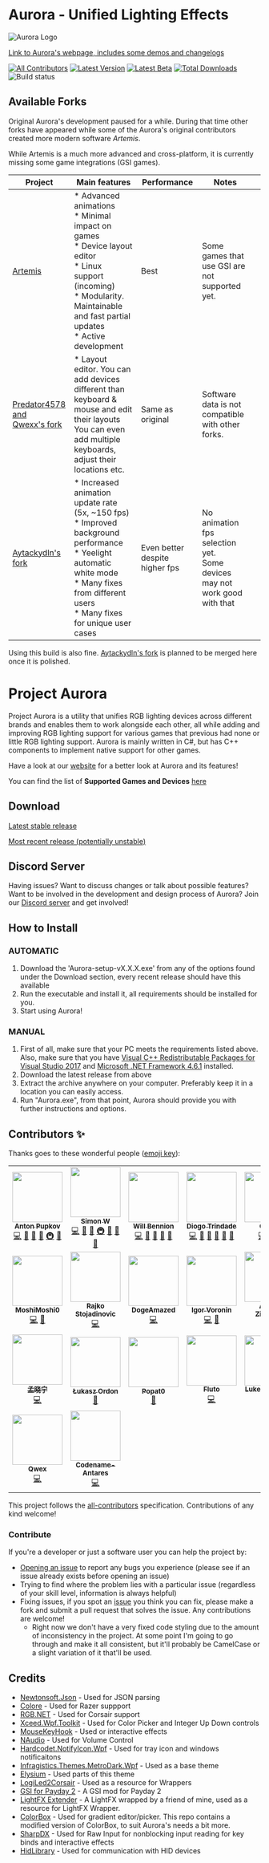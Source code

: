 # Aurora - Unified Lighting Effects
![Aurora Logo](http://i.imgur.com/ZkxyAyp.png)

[Link to Aurora's webpage, includes some demos and changelogs](http://project-aurora.com/)

[![All Contributors](https://img.shields.io/badge/all_contributors-17-orange.svg?style=flat-square)](#contributors-)
[![Latest Version](https://img.shields.io/github/v/release/Aurora-RGB/Aurora?label=latest)](https://github.com/Aurora-RGB/Aurora/releases/latest)
[![Latest Beta](https://img.shields.io/github/v/release/Aurora-RGB/Aurora?include_prereleases&label=beta)](https://github.com/Aurora-RGB/Aurora/releasest)
[![Total Downloads](https://img.shields.io/github/downloads/Aurora-RGB/Aurora/total.svg)](https://github.com/Aurora-RGB/Aurora/releases/latest)
![Build status](https://img.shields.io/badge/language-C%23-178600.svg)

## Available Forks
Original Aurora's development paused for a while. During that time other forks have appeared while some of the Aurora's original contributors created more modern software *Artemis*.

While Artemis is a much more advanced and cross-platform, it is currently missing some game integrations (GSI games).

| Project                                                                     | Main features                                                                                                                                                                                           | Performance                   | Notes                                                                    |   |
|-----------------------------------------------------------------------------|---------------------------------------------------------------------------------------------------------------------------------------------------------------------------------------------------------|-------------------------------|--------------------------------------------------------------------------|---|
| [Artemis](https://github.com/Artemis-RGB/Artemis)                           | * Advanced animations<br/>* Minimal impact on games<br/>* Device layout editor<br/>* Linux support (incoming)<br/>* Modularity. Maintainable and fast partial updates<br/>* Active development          | Best                          | Some games that use GSI are not supported yet.                           |   |
| [Predator4578 and<br/>Qwexx's fork](https://github.com/Predator4578/Aurora) | * Layout editor. You can add devices different than keyboard & mouse and edit their layouts<br/> You can even add multiple keyboards, adjust their locations etc.                                       | Same as original        | Software data is not compatible with other forks.                        |   |
| [Aytackydln's fork](https://github.com/Aytackydln/Aurora)                   | * Increased animation update rate (5x, ~150 fps)<br/>* Improved background performance<br/>* Yeelight automatic white mode<br/>* Many fixes from different users<br/>* Many fixes for unique user cases | Even better despite higher fps | No animation fps selection yet.<br/>Some devices may not work good with that |   |
Using this build is also fine. [Aytackydln's fork](https://github.com/Aytackydln/Aurora) is planned to be merged here once it is polished.

# Project Aurora
Project Aurora is a utility that unifies RGB lighting devices across different brands and enables them to work alongside each other, all while adding and improving RGB lighting support for various games that previous had none or little RGB lighting support. Aurora is mainly written in C#, but has C++ components to implement native support for other games.

Have a look at our [website](https://www.project-aurora.com/) for a better look at Aurora and its features!

You can find the list of **Supported Games and Devices** [here](https://github.com/Aurora-RGB/Aurora/wiki/Supported-Games-&-Devices)

## Download

[Latest stable release](https://github.com/Aurora-RGB/Aurora/releases/latest)

[Most recent release (potentially unstable)](https://github.com/Aurora-RGB/Aurora/releases)

## Discord Server

Having issues? Want to discuss changes or talk about possible features? Want to be involved in the development and design process of Aurora? Join our [Discord server](https://discord.gg/YAuBmg9) and get involved!

## How to Install

### AUTOMATIC

1. Download the 'Aurora-setup-vX.X.X.exe' from any of the options found under the Download section, every recent release should have this available
2. Run the executable and install it, all requirements should be installed for you.
3. Start using Aurora!

### MANUAL

1. First of all, make sure that your PC meets the requirements listed above. Also, make sure that you have [Visual C++ Redistributable Packages for Visual Studio 2017](https://support.microsoft.com/en-gb/help/2977003/the-latest-supported-visual-c-downloads) and [Microsoft .NET Framework 4.6.1](https://www.microsoft.com/en-gb/download/details.aspx?id=49981) installed.
2. Download the latest release from above
3. Extract the archive anywhere on your computer. Preferably keep it in a location you can easily access.
4. Run "Aurora.exe", from that point, Aurora should provide you with further instructions and options.

## Contributors ✨

Thanks goes to these wonderful people ([emoji key](https://allcontributors.org/docs/en/emoji-key)):

<!-- ALL-CONTRIBUTORS-LIST:START - Do not remove or modify this section -->
<!-- prettier-ignore-start -->
<!-- markdownlint-disable -->
<table>
  <tr>
    <td align="center"><a href="https://github.com/antonpup"><img src="https://avatars2.githubusercontent.com/u/3421963?v=4" width="100px;" alt=""/><br /><sub><b>Anton Pupkov</b></sub></a><br /><a href="https://github.com/Aurora-RGB/Aurora/commits?author=antonpup" title="Code">💻</a> <a href="#question-antonpup" title="Answering Questions">💬</a> <a href="https://github.com/Aurora-RGB/Aurora/commits?author=antonpup" title="Documentation">📖</a> <a href="#design-antonpup" title="Design">🎨</a> <a href="#infra-antonpup" title="Infrastructure (Hosting, Build-Tools, etc)">🚇</a> <a href="https://github.com/Aurora-RGB/Aurora/pulls?q=is%3Apr+reviewed-by%3Aantonpup" title="Reviewed Pull Requests">👀</a></td>
    <td align="center"><a href="https://github.com/simon-wh"><img src="https://avatars3.githubusercontent.com/u/10797576?v=4" width="100px;" alt=""/><br /><sub><b>Simon W</b></sub></a><br /><a href="https://github.com/Aurora-RGB/Aurora/commits?author=simon-wh" title="Code">💻</a> <a href="#question-simon-wh" title="Answering Questions">💬</a> <a href="https://github.com/Aurora-RGB/Aurora/commits?author=simon-wh" title="Documentation">📖</a> <a href="#infra-simon-wh" title="Infrastructure (Hosting, Build-Tools, etc)">🚇</a> <a href="https://github.com/Aurora-RGB/Aurora/pulls?q=is%3Apr+reviewed-by%3Asimon-wh" title="Reviewed Pull Requests">👀</a> <a href="#projectManagement-simon-wh" title="Project Management">📆</a> <a href="#maintenance-simon-wh" title="Maintenance">🚧</a></td>
    <td align="center"><a href="https://github.com/Wibble199"><img src="https://avatars0.githubusercontent.com/u/3984322?v=4" width="100px;" alt=""/><br /><sub><b>Will Bennion</b></sub></a><br /><a href="https://github.com/Aurora-RGB/Aurora/commits?author=Wibble199" title="Code">💻</a> <a href="#question-Wibble199" title="Answering Questions">💬</a> <a href="https://github.com/Aurora-RGB/Aurora/commits?author=Wibble199" title="Documentation">📖</a> <a href="#maintenance-Wibble199" title="Maintenance">🚧</a> <a href="https://github.com/Aurora-RGB/Aurora/pulls?q=is%3Apr+reviewed-by%3AWibble199" title="Reviewed Pull Requests">👀</a></td>
    <td align="center"><a href="https://github.com/diogotr7"><img src="https://avatars2.githubusercontent.com/u/29486064?v=4" width="100px;" alt=""/><br /><sub><b>Diogo Trindade</b></sub></a><br /><a href="https://github.com/Aurora-RGB/Aurora/commits?author=diogotr7" title="Code">💻</a> <a href="#question-diogotr7" title="Answering Questions">💬</a> <a href="#maintenance-diogotr7" title="Maintenance">🚧</a> <a href="#projectManagement-diogotr7" title="Project Management">📆</a> <a href="https://github.com/Aurora-RGB/Aurora/pulls?q=is%3Apr+reviewed-by%3Adiogotr7" title="Reviewed Pull Requests">👀</a> <a href="https://github.com/Aurora-RGB/Aurora/commits?author=diogotr7" title="Documentation">📖</a></td>
    <td align="center"><a href="https://github.com/Gurjot95"><img src="https://avatars1.githubusercontent.com/u/20298837?v=4" width="100px;" alt=""/><br /><sub><b>Gurjot</b></sub></a><br /><a href="https://github.com/Aurora-RGB/Aurora/commits?author=Gurjot95" title="Code">💻</a> <a href="#question-Gurjot95" title="Answering Questions">💬</a> <a href="#maintenance-Gurjot95" title="Maintenance">🚧</a></td>
    <td align="center"><a href="https://github.com/gitmacer"><img src="https://avatars3.githubusercontent.com/u/37345589?v=4" width="100px;" alt=""/><br /><sub><b>Tim Oberle</b></sub></a><br /><a href="https://github.com/Aurora-RGB/Aurora/commits?author=gitmacer" title="Code">💻</a> <a href="#question-gitmacer" title="Answering Questions">💬</a> <a href="https://github.com/Aurora-RGB/Aurora/issues?q=author%3Agitmacer" title="Bug reports">🐛</a></td>
    <td align="center"><a href="https://github.com/SnakePin"><img src="https://avatars1.githubusercontent.com/u/18491360?v=4" width="100px;" alt=""/><br /><sub><b>SnakePin</b></sub></a><br /><a href="https://github.com/Aurora-RGB/Aurora/commits?author=SnakePin" title="Code">💻</a> <a href="#question-SnakePin" title="Answering Questions">💬</a></td>
  </tr>
  <tr>
    <td align="center"><a href="https://github.com/MoshiMoshi0"><img src="https://avatars2.githubusercontent.com/u/902882?v=4" width="100px;" alt=""/><br /><sub><b>MoshiMoshi0</b></sub></a><br /><a href="https://github.com/Aurora-RGB/Aurora/commits?author=MoshiMoshi0" title="Code">💻</a> <a href="#question-MoshiMoshi0" title="Answering Questions">💬</a></td>
    <td align="center"><a href="http://rajko.info"><img src="https://avatars3.githubusercontent.com/u/205276?v=4" width="100px;" alt=""/><br /><sub><b>Rajko Stojadinovic</b></sub></a><br /><a href="https://github.com/Aurora-RGB/Aurora/commits?author=rajkosto" title="Code">💻</a></td>
    <td align="center"><a href="https://github.com/DogeAmazed"><img src="https://avatars0.githubusercontent.com/u/2185647?v=4" width="100px;" alt=""/><br /><sub><b>DogeAmazed</b></sub></a><br /><a href="https://github.com/Aurora-RGB/Aurora/commits?author=DogeAmazed" title="Code">💻</a></td>
    <td align="center"><a href="https://github.com/VoronFX"><img src="https://avatars3.githubusercontent.com/u/7604250?v=4" width="100px;" alt=""/><br /><sub><b>Igor Voronin</b></sub></a><br /><a href="https://github.com/Aurora-RGB/Aurora/commits?author=VoronFX" title="Code">💻</a> <a href="#ideas-VoronFX" title="Ideas, Planning, & Feedback">🤔</a></td>
    <td align="center"><a href="https://lokalise.com"><img src="https://avatars1.githubusercontent.com/u/1381419?v=4" width="100px;" alt=""/><br /><sub><b>Arturs Ziborovs</b></sub></a><br /><a href="https://github.com/Aurora-RGB/Aurora/commits?author=DrParanoia" title="Code">💻</a></td>
    <td align="center"><a href="https://github.com/srodriguez1850"><img src="https://avatars3.githubusercontent.com/u/9145577?v=4" width="100px;" alt=""/><br /><sub><b>Sebastian Rodriguez</b></sub></a><br /><a href="https://github.com/Aurora-RGB/Aurora/commits?author=srodriguez1850" title="Code">💻</a></td>
    <td align="center"><a href="https://github.com/JoeyBallentine"><img src="https://avatars0.githubusercontent.com/u/34788790?v=4" width="100px;" alt=""/><br /><sub><b>Joey Ballentine</b></sub></a><br /><a href="https://github.com/Aurora-RGB/Aurora/commits?author=JoeyBallentine" title="Code">💻</a></td>
  </tr>
  <tr>
    <td align="center"><a href="https://github.com/meng0609"><img src="https://avatars2.githubusercontent.com/u/15703207?v=4" width="100px;" alt=""/><br /><sub><b>孟晓宁</b></sub></a><br /><a href="https://github.com/Aurora-RGB/Aurora/commits?author=meng0609" title="Code">💻</a></td>
    <td align="center"><a href="https://github.com/th3an7"><img src="https://avatars3.githubusercontent.com/u/13398380?v=4" width="100px;" alt=""/><br /><sub><b>Łukasz Ordon</b></sub></a><br /><a href="#question-th3an7" title="Answering Questions">💬</a></td>
    <td align="center"><a href="https://github.com/Popat0"><img src="https://avatars1.githubusercontent.com/u/712015?v=4" width="100px;" alt=""/><br /><sub><b>Popat0</b></sub></a><br /><a href="#question-Popat0" title="Answering Questions">💬</a></td>
    <td align="center"><a href="https://github.com/Fluto"><img src="https://avatars3.githubusercontent.com/u/7686594?v=4" width="100px;" alt=""/><br /><sub><b>Fluto</b></sub></a><br /><a href="https://github.com/Aurora-RGB/Aurora/commits?author=Fluto" title="Code">💻</a></td>
    <td align="center"><a href="http://stuntguy3000.com"><img src="https://avatars1.githubusercontent.com/u/1522389?v=4" width="100px;" alt=""/><br /><sub><b>Luke Anderson</b></sub></a><br /><a href="https://github.com/Aurora-RGB/Aurora/commits?author=stuntguy3000" title="Code">💻</a></td>
    <td align="center"><a href="https://github.com/Lexevolution"><img src="https://avatars1.githubusercontent.com/u/31176843?v=4" width="100px;" alt=""/><br /><sub><b>Lexevo</b></sub></a><br /><a href="https://github.com/Aurora-RGB/Aurora/commits?author=Lexevolution" title="Code">💻</a></td>
    <td align="center"><a href="https://github.com/rushdie99"><img src="https://avatars3.githubusercontent.com/u/9208301?v=4" width="100px;" alt=""/><br /><sub><b>polinyeh</b></sub></a><br /><a href="https://github.com/Aurora-RGB/Aurora/commits?author=rushdie99" title="Code">💻</a></td>
  </tr>
  <tr>
    <td align="center"><a href="https://github.com/xQwexx"><img src="https://avatars3.githubusercontent.com/u/17799600?v=4" width="100px;" alt=""/><br /><sub><b>Qwex</b></sub></a><br /><a href="https://github.com/Aurora-RGB/Aurora/commits?author=xQwexx" title="Code">💻</a></td>
    <td align="center"><a href="https://github.com/Predator4578"><img src="https://avatars.githubusercontent.com/Predator4578" width="100px;" alt=""/><br /><sub><b>Codename-Antares</b></sub></a><br /><a href="https://github.com/Predator4578/Aurora/tree/DeviceLayout" title="Code">💻</a></td>
  </tr>  
</table>

<!-- markdownlint-enable -->
<!-- prettier-ignore-end -->
<!-- ALL-CONTRIBUTORS-LIST:END -->

This project follows the [all-contributors](https://github.com/all-contributors/all-contributors) specification. Contributions of any kind welcome!

### Contribute

If you're a developer or just a software user you can help the project by:

* [Opening an issue](https://github.com/Aurora-RGB/Aurora/issues) to report any bugs you experience (please see if an issue already exists before opening an issue)
* Trying to find where the problem lies with a particular issue (regardless of your skill level, information is always helpful)
* Fixing issues, if you spot an [issue](https://github.com/Aurora-RGB/Aurora/issues) you think you can fix, please make a fork and submit a pull request that solves the issue. Any contributions are welcome!
  * Right now we don't have a very fixed code styling due to the amount of inconsistency in the project. At some point I'm going to go through and make it all consistent, but it'll probably be CamelCase or a slight variation of it that'll be used.



## Credits

* [Newtonsoft.Json](https://github.com/JamesNK/Newtonsoft.Json) - Used for JSON parsing
* [Colore](https://github.com/CoraleStudios/Colore) - Used for Razer suppport
* [RGB.NET](https://github.com/DarthAffe/RGB.NET) - Used for Corsair support
* [Xceed.Wpf.Toolkit](http://wpftoolkit.codeplex.com/) - Used for Color Picker and Integer Up Down controls
* [MouseKeyHook](https://github.com/gmamaladze/globalmousekeyhook) - Used or interactive effects
* [NAudio](https://github.com/naudio/NAudio) - Used for Volume Control
* [Hardcodet.NotifyIcon.Wpf](http://www.hardcodet.net/wpf-notifyicon) - Used for tray icon and windows notificaitons
* [Infragistics.Themes.MetroDark.Wpf](http://www.infragistics.com/community/blogs/blagunas/archive/2013/05/25/free-metro-light-and-dark-themes-for-wpf-and-silverlight-microsoft-controls.aspx) - Used as a base theme
* [Elysium](https://elysium.codeplex.com/) - Used parts of this theme
* [LogiLed2Corsair](https://github.com/VRocker/LogiLed2Corsair) - Used as a resource for Wrappers
* [GSI for Payday 2](https://github.com/simon-wh/PAYDAY-2-GSI) - A GSI mod for Payday 2
* [LightFX Extender](https://github.com/Archomeda/lightfx-extender) - A LightFX wrapped by a friend of mine, used as a resource for LightFX Wrapper.
* [ColorBox](http://colorbox.codeplex.com/) - Used for gradient editor/picker. This repo contains a modified version of ColorBox, to suit Aurora's needs a bit more.
* [SharpDX](http://sharpdx.org/) - Used for Raw Input for nonblocking input reading for key binds and interactive effects
* [HidLibrary](https://github.com/mikeobrien/HidLibrary) - Used for communication with HID devices
